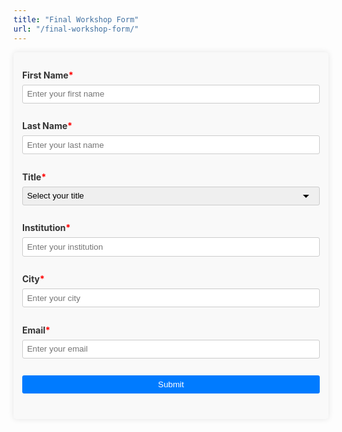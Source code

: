 ```yaml
---
title: "Final Workshop Form"
url: "/final-workshop-form/"
---
```


<style>
    form {
        max-width: 600px;
        margin: 0 auto;
        padding: 1em;
        background: #f9f9f9;
        border-radius: 5px;
        box-shadow: 0 0 10px rgba(0, 0, 0, 0.1);
    }
    form input, form select, form button {
        margin-bottom: 1em;
        padding: .5em;
        border: 1px solid #ccc;
        border-radius: 3px;
        width: 100%;
        box-sizing: border-box;
    }
    form select {
        appearance: none;
        -webkit-appearance: none;
        -moz-appearance: none;
        background-image: url("data:image/svg+xml;utf8,<svg fill='black' height='24' viewBox='0 0 24 24' width='24' xmlns='http://www.w3.org/2000/svg'><path d='M7 10l5 5 5-5z'/><path d='M0 0h24v24H0z' fill='none'/></svg>");
        background-repeat: no-repeat;
        background-position-x: 98%;
        background-position-y: 50%;
    }
    form button {
        background: #007BFF;
        color: white;
        border: none;
        cursor: pointer;
    }
    form button:hover {
        background: #0056b3;
    }
    form label {
        margin-bottom: .5em;
        color: #333333;
        display: block;
        font-weight: bold;
    }
    
	label.required:after {
        content: "*";
        color: red;
      }

</style>
<form action="https://submit-form.com/BxIceJb8v" method="POST">

<input
type="hidden"
name="_redirect"
value="https://www.sg.ethz.ch/forms/thanks"
/>

<label for="first_name" class="required">First Name</label>
<input type="text" id="first_name" name="first_name" placeholder="Enter your first name" required>

<label for="last_name" class="required">Last Name</label>
<input type="text" id="last_name" name="last_name" placeholder="Enter your last name" required>


<label for="title" class="required">Title</label>
<select id="title" name="title" required>
    <option value="">Select your title</option>
    <option value="Mr">Mr.</option>
    <option value="Ms">Ms.</option>
    <option value="Dr">Dr.</option>
    <option value="Prof">Prof.</option>
</select>

<label for="institution" class="required">Institution</label>
<input type="text" id="institution" name="institution" placeholder="Enter your institution" required>

<label for="city" class="required">City</label>
<input type="text" id="city" name="city" placeholder="Enter your city" required>

<label for="email" class="required">Email</label>
<input type="email" id="email" name="email" placeholder="Enter your email" required>

<button type="submit">Submit</button>
</form>
